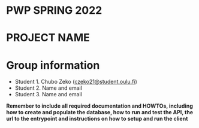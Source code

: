 # PWP SPRING 2022
# PROJECT NAME
# Group information
* Student 1. Chubo Zeko (czeko21@student.oulu.fi)
* Student 2. Name and email
* Student 3. Name and email

__Remember to include all required documentation and HOWTOs, including how to create and populate the database, how to run and test the API, the url to the entrypoint and instructions on how to setup and run the client__


